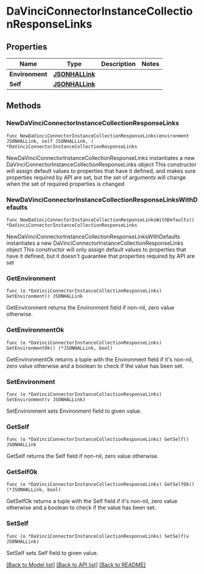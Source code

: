 # DaVinciConnectorInstanceCollectionResponseLinks

## Properties

Name | Type | Description | Notes
------------ | ------------- | ------------- | -------------
**Environment** | [**JSONHALLink**](JSONHALLink.md) |  | 
**Self** | [**JSONHALLink**](JSONHALLink.md) |  | 

## Methods

### NewDaVinciConnectorInstanceCollectionResponseLinks

`func NewDaVinciConnectorInstanceCollectionResponseLinks(environment JSONHALLink, self JSONHALLink, ) *DaVinciConnectorInstanceCollectionResponseLinks`

NewDaVinciConnectorInstanceCollectionResponseLinks instantiates a new DaVinciConnectorInstanceCollectionResponseLinks object
This constructor will assign default values to properties that have it defined,
and makes sure properties required by API are set, but the set of arguments
will change when the set of required properties is changed

### NewDaVinciConnectorInstanceCollectionResponseLinksWithDefaults

`func NewDaVinciConnectorInstanceCollectionResponseLinksWithDefaults() *DaVinciConnectorInstanceCollectionResponseLinks`

NewDaVinciConnectorInstanceCollectionResponseLinksWithDefaults instantiates a new DaVinciConnectorInstanceCollectionResponseLinks object
This constructor will only assign default values to properties that have it defined,
but it doesn't guarantee that properties required by API are set

### GetEnvironment

`func (o *DaVinciConnectorInstanceCollectionResponseLinks) GetEnvironment() JSONHALLink`

GetEnvironment returns the Environment field if non-nil, zero value otherwise.

### GetEnvironmentOk

`func (o *DaVinciConnectorInstanceCollectionResponseLinks) GetEnvironmentOk() (*JSONHALLink, bool)`

GetEnvironmentOk returns a tuple with the Environment field if it's non-nil, zero value otherwise
and a boolean to check if the value has been set.

### SetEnvironment

`func (o *DaVinciConnectorInstanceCollectionResponseLinks) SetEnvironment(v JSONHALLink)`

SetEnvironment sets Environment field to given value.


### GetSelf

`func (o *DaVinciConnectorInstanceCollectionResponseLinks) GetSelf() JSONHALLink`

GetSelf returns the Self field if non-nil, zero value otherwise.

### GetSelfOk

`func (o *DaVinciConnectorInstanceCollectionResponseLinks) GetSelfOk() (*JSONHALLink, bool)`

GetSelfOk returns a tuple with the Self field if it's non-nil, zero value otherwise
and a boolean to check if the value has been set.

### SetSelf

`func (o *DaVinciConnectorInstanceCollectionResponseLinks) SetSelf(v JSONHALLink)`

SetSelf sets Self field to given value.



[[Back to Model list]](../README.md#documentation-for-models) [[Back to API list]](../README.md#documentation-for-api-endpoints) [[Back to README]](../README.md)


